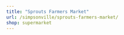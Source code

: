 ```yaml
---
title: "Sprouts Farmers Market"
url: /simpsonville/sprouts-farmers-market/
shop: supermarket
---
```

